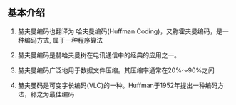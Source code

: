 



## 基本介绍

1. 赫夫曼编码也翻译为    哈夫曼编码(Huffman Coding)，又称霍夫曼编码，是一种编码方式, 属于一种程序算法
1. 赫夫曼编码是赫哈夫曼树在电讯通信中的经典的应用之一。

1. 赫夫曼编码广泛地用于数据文件压缩。其压缩率通常在20%～90%之间
1. 赫夫曼码是可变字长编码(VLC)的一种。Huffman于1952年提出一种编码方法，称之为最佳编码








